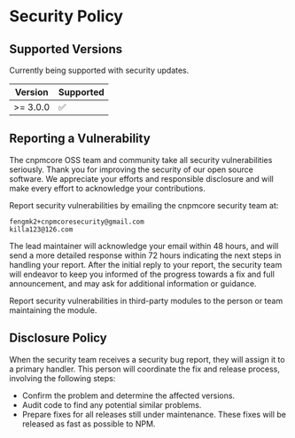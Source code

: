 # Security Policy

## Supported Versions

Currently being supported with security updates.

| Version  | Supported          |
| -------- | ------------------ |
| >= 3.0.0 | :white_check_mark: |

## Reporting a Vulnerability

The cnpmcore OSS team and community take all security vulnerabilities seriously.
Thank you for improving the security of our open source software.
We appreciate your efforts and responsible disclosure and will make every effort to acknowledge your contributions.

Report security vulnerabilities by emailing the cnpmcore security team at:

```
fengmk2+cnpmcoresecurity@gmail.com
killa123@126.com
```

The lead maintainer will acknowledge your email within 48 hours,
and will send a more detailed response within 72 hours indicating the next steps in handling your report.
After the initial reply to your report,
the security team will endeavor to keep you informed of the progress towards a fix and full announcement,
and may ask for additional information or guidance.

Report security vulnerabilities in third-party modules to the person or team maintaining the module.

## Disclosure Policy

When the security team receives a security bug report, they will assign it
to a primary handler. This person will coordinate the fix and release
process, involving the following steps:

* Confirm the problem and determine the affected versions.
* Audit code to find any potential similar problems.
* Prepare fixes for all releases still under maintenance. These fixes
    will be released as fast as possible to NPM.
